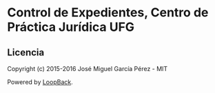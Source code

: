 # Control de Expedientes, Centro de Práctica Jurídica UFG

## Licencia
Copyright (c) 2015-2016 José Miguel García Pérez - MIT

Powered by [LoopBack](http://loopback.io).